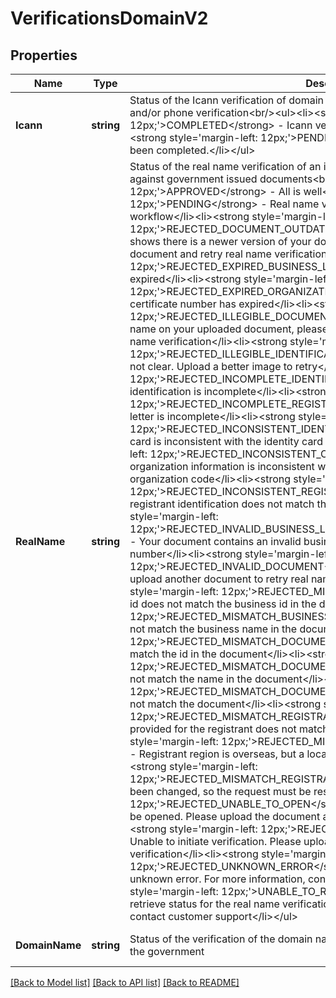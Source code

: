 # VerificationsDomainV2

## Properties
Name | Type | Description | Notes
------------ | ------------- | ------------- | -------------
**Icann** | **string** | Status of the Icann verification of domain registrant contact by completing email and/or phone verification&lt;br/&gt;&lt;ul&gt;&lt;li&gt;&lt;strong style&#x3D;&#x27;margin-left: 12px;&#x27;&gt;COMPLETED&lt;/strong&gt; - Icann verification has been completed.&lt;/li&gt;&lt;li&gt;&lt;strong style&#x3D;&#x27;margin-left: 12px;&#x27;&gt;PENDING&lt;/strong&gt; - Icann verification has not been completed.&lt;/li&gt;&lt;/ul&gt; | [optional] [default to null]
**RealName** | **string** | Status of the real name verification of an identity by comparing registration data against government issued documents&lt;br/&gt;&lt;ul&gt;&lt;li&gt;&lt;strong style&#x3D;&#x27;margin-left: 12px;&#x27;&gt;APPROVED&lt;/strong&gt; - All is well&lt;/li&gt;&lt;li&gt;&lt;strong style&#x3D;&#x27;margin-left: 12px;&#x27;&gt;PENDING&lt;/strong&gt; - Real name verification is working its way through the workflow&lt;/li&gt;&lt;li&gt;&lt;strong style&#x3D;&#x27;margin-left: 12px;&#x27;&gt;REJECTED_DOCUMENT_OUTDATED&lt;/strong&gt; - Local government verification shows there is a newer version of your document.  Upload the latest version of the document and retry real name verification&lt;/li&gt;&lt;li&gt;&lt;strong style&#x3D;&#x27;margin-left: 12px;&#x27;&gt;REJECTED_EXPIRED_BUSINESS_LICENSE&lt;/strong&gt; - Business license is expired&lt;/li&gt;&lt;li&gt;&lt;strong style&#x3D;&#x27;margin-left: 12px;&#x27;&gt;REJECTED_EXPIRED_ORGANIZATION_CODE&lt;/strong&gt; - Organization code certificate number has expired&lt;/li&gt;&lt;li&gt;&lt;strong style&#x3D;&#x27;margin-left: 12px;&#x27;&gt;REJECTED_ILLEGIBLE_DOCUMENT_NAME&lt;/strong&gt; - There isn’t a clear name on your uploaded document, please upload a different document to retry real name verification&lt;/li&gt;&lt;li&gt;&lt;strong style&#x3D;&#x27;margin-left: 12px;&#x27;&gt;REJECTED_ILLEGIBLE_IDENTIFICATION&lt;/strong&gt; - Registrant identification is not clear.  Upload a better image to retry&lt;/li&gt;&lt;li&gt;&lt;strong style&#x3D;&#x27;margin-left: 12px;&#x27;&gt;REJECTED_INCOMPLETE_IDENTIFICATION&lt;/strong&gt; - Registrant identification is incomplete&lt;/li&gt;&lt;li&gt;&lt;strong style&#x3D;&#x27;margin-left: 12px;&#x27;&gt;REJECTED_INCOMPLETE_REGISTRATION_LETTER&lt;/strong&gt; - Registration letter is incomplete&lt;/li&gt;&lt;li&gt;&lt;strong style&#x3D;&#x27;margin-left: 12px;&#x27;&gt;REJECTED_INCONSISTENT_IDENTITY_CARD&lt;/strong&gt; - Provided identity card is inconsistent with the identity card on record&lt;/li&gt;&lt;li&gt;&lt;strong style&#x3D;&#x27;margin-left: 12px;&#x27;&gt;REJECTED_INCONSISTENT_ORGANIZATION_CODE&lt;/strong&gt; - Provided organization information is inconsistent with the results obtained using the submitted organization code&lt;/li&gt;&lt;li&gt;&lt;strong style&#x3D;&#x27;margin-left: 12px;&#x27;&gt;REJECTED_INCONSISTENT_REGISTRANT_NAME&lt;/strong&gt; - Name on the registrant identification does not match the name in the system&lt;/li&gt;&lt;li&gt;&lt;strong style&#x3D;&#x27;margin-left: 12px;&#x27;&gt;REJECTED_INVALID_BUSINESS_LICENSE_OR_ORGANIZATION_CODE&lt;/strong&gt; - Your document contains an invalid business license or organization code certificate number&lt;/li&gt;&lt;li&gt;&lt;strong style&#x3D;&#x27;margin-left: 12px;&#x27;&gt;REJECTED_INVALID_DOCUMENT&lt;/strong&gt; - Document is invalid.  Please upload another document to retry real name verification&lt;/li&gt;&lt;li&gt;&lt;strong style&#x3D;&#x27;margin-left: 12px;&#x27;&gt;REJECTED_MISMATCH_BUSINESS_ID&lt;/strong&gt; - Business id does not match the business id in the document&lt;/li&gt;&lt;li&gt;&lt;strong style&#x3D;&#x27;margin-left: 12px;&#x27;&gt;REJECTED_MISMATCH_BUSINESS_NAME&lt;/strong&gt; - Business name does not match the business name in the document&lt;/li&gt;&lt;li&gt;&lt;strong style&#x3D;&#x27;margin-left: 12px;&#x27;&gt;REJECTED_MISMATCH_DOCUMENT_ID&lt;/strong&gt; - Document id does not match the id in the document&lt;/li&gt;&lt;li&gt;&lt;strong style&#x3D;&#x27;margin-left: 12px;&#x27;&gt;REJECTED_MISMATCH_DOCUMENT_NAME&lt;/strong&gt; - Document name does not match the name in the document&lt;/li&gt;&lt;li&gt;&lt;strong style&#x3D;&#x27;margin-left: 12px;&#x27;&gt;REJECTED_MISMATCH_DOCUMENT_TYPE&lt;/strong&gt; - Document type does not match the document&lt;/li&gt;&lt;li&gt;&lt;strong style&#x3D;&#x27;margin-left: 12px;&#x27;&gt;REJECTED_MISMATCH_REGISTRANT_INFO&lt;/strong&gt; - The information provided for the registrant does not match the document&lt;/li&gt;&lt;li&gt;&lt;strong style&#x3D;&#x27;margin-left: 12px;&#x27;&gt;REJECTED_MISMATCH_REGISTRANT_LOCALITY&lt;/strong&gt; - Registrant region is overseas, but a local identity document was provided&lt;/li&gt;&lt;li&gt;&lt;strong style&#x3D;&#x27;margin-left: 12px;&#x27;&gt;REJECTED_MISMATCH_REGISTRANT_NAME&lt;/strong&gt; - Registrant name has been changed, so the request must be resubmitted&lt;/li&gt;&lt;li&gt;&lt;strong style&#x3D;&#x27;margin-left: 12px;&#x27;&gt;REJECTED_UNABLE_TO_OPEN&lt;/strong&gt; - Registrant identification could not be opened.  Please upload the document again to retry real name verification&lt;/li&gt;&lt;li&gt;&lt;strong style&#x3D;&#x27;margin-left: 12px;&#x27;&gt;REJECTED_UNABLE_TO_VERIFY&lt;/strong&gt; - Unable to initiate verification.  Please upload the document again to retry real name verification&lt;/li&gt;&lt;li&gt;&lt;strong style&#x3D;&#x27;margin-left: 12px;&#x27;&gt;REJECTED_UNKNOWN_ERROR&lt;/strong&gt; - Document was rejected due to an unknown error. For more information, contact customer support&lt;/li&gt;&lt;li&gt;&lt;strong style&#x3D;&#x27;margin-left: 12px;&#x27;&gt;UNABLE_TO_RETRIEVE_STATUS&lt;/strong&gt; - Unable to retrieve status for the real name verification process.  Retry, if this status persists, contact customer support&lt;/li&gt;&lt;/ul&gt; | [optional] [default to null]
**DomainName** | **string** | Status of the verification of the domain name against a prohibited list maintained by the government | [optional] [default to null]

[[Back to Model list]](../README.md#documentation-for-models) [[Back to API list]](../README.md#documentation-for-api-endpoints) [[Back to README]](../README.md)

